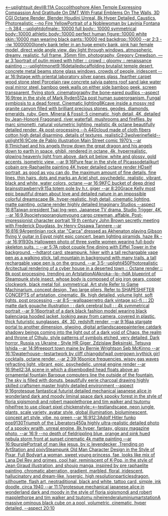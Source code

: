 [<--uplight](https://www.ebank.nz/aiartgenerator?category=%3C--uplight)[suit devil](https://www.ebank.nz/aiartgenerator?category=suit%2520devil)[8:11](https://www.ebank.nz/aiartgenerator?category=8%3A11)[A Coccolithophore Alien Temple Expressing Compassion And Gratitude On DMT With Fratal Emblems On The Walls, 3D CGI Octane Render, Blender Houdini Unreal, 8k Hyper Detailed, Caustics, Photorealistic --no Fire Yellow](https://www.ebank.nz/aiartgenerator?category=A%2520Coccolithophore%2520Alien%2520Temple%2520Expressing%2520Compassion%2520And%2520Gratitude%2520On%2520DMT%2520With%2520Fratal%2520Emblems%2520On%2520The%2520Walls%2C%25203D%2520CGI%2520Octane%2520Render%2C%2520Blender%2520Houdini%2520Unreal%2C%25208k%2520Hyper%2520Detailed%2C%2520Caustics%2C%2520Photorealistic%2520--no%2520Fire%2520Yellow)[Portrait of a Noblewoman by Lavinia Fontana --h 384 --uplight](https://www.ebank.nz/aiartgenerator?category=Portrait%2520of%2520a%2520Noblewoman%2520by%2520Lavinia%2520Fontana%2520--h%2520384%2520--uplight)[dof](https://www.ebank.nz/aiartgenerator?category=dof)[male:: 10000 full body:: 10000 symmetrical body::10000 athletic body::10000 perfect human figure::10000 white skin::10000 man wearing black pants::10000 red backdrop::10000 --ar 2:3 --iw 10000000](https://www.ebank.nz/aiartgenerator?category=male%3A%3A%252010000%2520full%2520body%3A%3A%252010000%2520symmetrical%2520body%3A%3A10000%2520athletic%2520body%3A%3A10000%2520perfect%2520human%2520figure%3A%3A10000%2520white%2520skin%3A%3A10000%2520man%2520wearing%2520black%2520pants%3A%3A10000%2520red%2520backdrop%3A%3A10000%2520--ar%25202%3A3%2520--iw%252010000000)[lonely bank teller in an huge empty bank, pink hair female model, direct wide angle view, day light through windows, atmospheric, dreamy, realistic, full frame, 35mm film, photography, Gregory Crewdson, —ar 3:1](https://www.ebank.nz/aiartgenerator?category=lonely%2520bank%2520teller%2520in%2520an%2520huge%2520empty%2520bank%2C%2520pink%2520hair%2520female%2520model%2C%2520direct%2520wide%2520angle%2520view%2C%2520day%2520light%2520through%2520windows%2C%2520atmospheric%2C%2520dreamy%2C%2520realistic%2C%2520full%2520frame%2C%252035mm%2520film%2C%2520photography%2C%2520Gregory%2520Crewdson%2C%2520%E2%80%94ar%25203%3A1)[portrait of putin mixed with hitler :: crowd :: gloomy :: renaissance painting ::](https://www.ebank.nz/aiartgenerator?category=portrait%2520of%2520putin%2520mixed%2520with%2520hitler%2520%3A%3A%2520crowd%2520%3A%3A%2520gloomy%2520%3A%3A%2520renaissance%2520painting%2520%3A%3A)[--uplight](https://www.ebank.nz/aiartgenerator?category=--uplight)[monet](https://www.ebank.nz/aiartgenerator?category=monet)[9:16](https://www.ebank.nz/aiartgenerator?category=9%3A16)[detailed](https://www.ebank.nz/aiartgenerator?category=detailed)[scaffolding brutalist temple desert, concrete metal beams stone glass windows, crowds of people, iridescent --ar 16:9](https://www.ebank.nz/aiartgenerator?category=scaffolding%2520brutalist%2520temple%2520desert%2C%2520concrete%2520metal%2520beams%2520stone%2520glass%2520windows%2C%2520crowds%2520of%2520people%2C%2520iridescent%2520--ar%252016%3A9)[stage with oriental laboratory silver panes glass ,fearther carpet wood stone steel Porcelain raw concrete salvia patens roof sand lake water oval mirror steel, bamboo geek walls on either side bamboo geek, screen transparent, flying stork ,cinematography,](https://www.ebank.nz/aiartgenerator?category=stage%2520with%2520oriental%2520laboratory%2520silver%2520panes%2520glass%2520%2Cfearther%2520carpet%2520wood%2520stone%2520steel%2520Porcelain%2520raw%2520concrete%2520salvia%2520patens%2520roof%2520sand%2520lake%2520water%2520oval%2520mirror%2520steel%2C%2520bamboo%2520geek%2520walls%2520on%2520either%2520side%2520bamboo%2520geek%2C%2520screen%2520transparent%2C%2520flying%2520stork%2520%2Ccinematography%2C)[the bone-eared pudlips --aspect 16:9](https://www.ebank.nz/aiartgenerator?category=the%2520bone-eared%2520pudlips%2520--aspect%252016%3A9)[tree in the style of Mark Ryden](https://www.ebank.nz/aiartgenerator?category=tree%2520in%2520the%2520style%2520of%2520Mark%2520Ryden)[512](https://www.ebank.nz/aiartgenerator?category=512)[a post human superorganism. Fungal symbiosis to a dead forest. Cinematic lighting](https://www.ebank.nz/aiartgenerator?category=a%2520post%2520human%2520superorganism.%2520Fungal%2520symbiosis%2520to%2520a%2520dead%2520forest.%2520Cinematic%2520lighting)[8K](https://www.ebank.nz/aiartgenerator?category=8K)[cave inside a mossy red granite canyon filled with brilliant precious stones, geodes, diamonds, emeralds, ruby, Gem, Mineral & Fossil::5 cinematic, high detail, 4K, detailed by Jean-Honoré Fragonard, river waterfall, mushrooms and fireflies, by marc simonetti, natural volumetric lighting, realistic 4k octane beautifully detailed render, 4k post-processing --h 440](https://www.ebank.nz/aiartgenerator?category=cave%2520inside%2520a%2520mossy%2520red%2520granite%2520canyon%2520filled%2520with%2520brilliant%2520precious%2520stones%2C%2520geodes%2C%2520diamonds%2C%2520emeralds%2C%2520ruby%2C%2520Gem%2C%2520Mineral%2520%26%2520Fossil%3A%3A5%2520cinematic%2C%2520high%2520detail%2C%25204K%2C%2520detailed%2520by%2520Jean-Honor%C3%A9%2520Fragonard%2C%2520river%2520waterfall%2C%2520mushrooms%2520and%2520fireflies%2C%2520by%2520marc%2520simonetti%2C%2520natural%2520volumetric%2520lighting%2C%2520realistic%25204k%2520octane%2520beautifully%2520detailed%2520render%2C%25204k%2520post-processing%2520--h%2520440)[cloud made of cloth fibers cotton high detail disarming, details of textures, realistic](https://www.ebank.nz/aiartgenerator?category=cloud%2520made%2520of%2520cloth%2520fibers%2520cotton%2520high%2520detail%2520disarming%2C%2520details%2520of%2520textures%2C%2520realistic)[2:3](https://www.ebank.nz/aiartgenerator?category=2%3A3)[wolverine](https://www.ebank.nz/aiartgenerator?category=wolverine)[field](https://www.ebank.nz/aiartgenerator?category=field)[--uplight](https://www.ebank.nz/aiartgenerator?category=--uplight)[16:9](https://www.ebank.nz/aiartgenerator?category=16%3A9)[Cote de Pablo illustration Main Street comic 1970’s --ar 8:11](https://www.ebank.nz/aiartgenerator?category=Cote%2520de%2520Pablo%2520illustration%2520Main%2520Street%2520comic%25201970%E2%80%99s%2520--ar%25208%3A11)[michael and his angels throw down the great dragon and his angels down to earth in space, ghibli, rendered in octane, 4k, hyperrealistic, glowing heavenly light from above, dark pit below, white and glossy, gold accents, isometric view, --ar 9:16](https://www.ebank.nz/aiartgenerator?category=michael%2520and%2520his%2520angels%2520throw%2520down%2520the%2520great%2520dragon%2520and%2520his%2520angels%2520down%2520to%2520earth%2520in%2520space%2C%2520ghibli%2C%2520rendered%2520in%2520octane%2C%25204k%2C%2520hyperrealistic%2C%2520glowing%2520heavenly%2520light%2520from%2520above%2C%2520dark%2520pit%2520below%2C%2520white%2520and%2520glossy%2C%2520gold%2520accents%2C%2520isometric%2520view%2C%2520--ar%25209%3A16)[Pure fear in the style of Picasso](https://www.ebank.nz/aiartgenerator?category=Pure%2520fear%2520in%2520the%2520style%2520of%2520Picasso)[detail](https://www.ebank.nz/aiartgenerator?category=detail)[kurt cobain pre-Raphaelite painting 4K hyper detailed octane render HD](https://www.ebank.nz/aiartgenerator?category=kurt%2520cobain%2520pre-Raphaelite%2520painting%25204K%2520hyper%2520detailed%2520octane%2520render%2520HD)[self portrait, as good as you can do, the maximum amount of fine details,  fine lines, thin hairs, dots and marks,](https://www.ebank.nz/aiartgenerator?category=self%2520portrait%2C%2520as%2520good%2520as%2520you%2520can%2520do%2C%2520the%2520maximum%2520amount%2520of%2520fine%2520details%2C%2520%2520fine%2520lines%2C%2520thin%2520hairs%2C%2520dots%2520and%2520marks%2C)[an Ariel shot, psychedelic, realistic, vibrant, black and white, water colors, octane —ar 16:9](https://www.ebank.nz/aiartgenerator?category=an%2520Ariel%2520shot%2C%2520psychedelic%2C%2520realistic%2C%2520vibrant%2C%2520black%2520and%2520white%2C%2520water%2520colors%2C%2520octane%2520%E2%80%94ar%252016%3A9)[KFC bucket of deep dried brains](https://www.ebank.nz/aiartgenerator?category=KFC%2520bucket%2520of%2520deep%2520dried%2520brains)[strawberry](https://www.ebank.nz/aiartgenerator?category=strawberry)[9:15](https://www.ebank.nz/aiartgenerator?category=9%3A15)[a totem pole by h.r. giger --ar 8:20](https://www.ebank.nz/aiartgenerator?category=a%2520totem%2520pole%2520by%2520h.r.%2520giger%2520--ar%25208%3A20)[Grace Kelly most epic beautiful dream about love and detailed nature in an impossible colorful dreamscape 8k, hyper-realistic, high detail, cinematic lighting, matte painting, octane render highly detailed Imaginary Studios --aspect 16:8](https://www.ebank.nz/aiartgenerator?category=Grace%2520Kelly%2520most%2520epic%2520beautiful%2520dream%2520about%2520love%2520and%2520detailed%2520nature%2520in%2520an%2520impossible%2520colorful%2520dreamscape%25208k%2C%2520hyper-realistic%2C%2520high%2520detail%2C%2520cinematic%2520lighting%2C%2520matte%2520painting%2C%2520octane%2520render%2520highly%2520detailed%2520Imaginary%2520Studios%2520--aspect%252016%3A8)[Taiwan president Tsai Ing-wen, Japanese TV drama, Studio Trigger, 4K, --ar 16:9](https://www.ebank.nz/aiartgenerator?category=Taiwan%2520president%2520Tsai%2520Ing-wen%2C%2520Japanese%2520TV%2520drama%2C%2520Studio%2520Trigger%2C%25204K%2C%2520--ar%252016%3A9)[.9](https://www.ebank.nz/aiartgenerator?category=.9)[society](https://www.ebank.nz/aiartgenerator?category=society)[sporangium](https://www.ebank.nz/aiartgenerator?category=sporangium)[young cargo crewman, affable. Post-impressionist character portrait 19 th century John Brown secretly meeting with Frederick Douglass, by Henry Ossawa Tannere --ar 16:8](https://www.ebank.nz/aiartgenerator?category=young%2520cargo%2520crewman%2C%2520affable.%2520Post-impressionist%2520character%2520portrait%252019%2520th%2520century%2520John%2520Brown%2520secretly%2520meeting%2520with%2520Frederick%2520Douglass%2C%2520by%2520Henry%2520Ossawa%2520Tannere%2520--ar%252016%3A8)[16:9](https://www.ebank.nz/aiartgenerator?category=16%3A9)[Argentinian rock star "Carca" dressed as Akhenaton playing Gibson  flying V guitar in Egypt night epic concert, beam lighting piramids, haze 8k --ar 16:9](https://www.ebank.nz/aiartgenerator?category=Argentinian%2520rock%2520star%2520%22Carca%22%2520dressed%2520as%2520Akhenaton%2520playing%2520Gibson%2520%2520flying%2520V%2520guitar%2520in%2520Egypt%2520night%2520epic%2520concert%2C%2520beam%2520lighting%2520piramids%2C%2520haze%25208k%2520--ar%252016%3A9)[1930s Halloween photo of three svelte women wearing full-body skeleton suits. :: --ar 5:7](https://www.ebank.nz/aiartgenerator?category=1930s%2520Halloween%2520photo%2520of%2520three%2520svelte%2520women%2520wearing%2520full-body%2520skeleton%2520suits.%2520%3A%3A%2520--ar%25205%3A7)[A robot couple fine dining with Eiffel Tower in the background. --hd](https://www.ebank.nz/aiartgenerator?category=A%2520robot%2520couple%2520fine%2520dining%2520with%2520Eiffel%2520Tower%2520in%2520the%2520background.%2520--hd)[tarot card: steampunk. hiker with a tall rechargable vape pen as a walking stick. tall mountain in background with many trails. a tall rechargable vape pen is on the ground. --ar 3:5](https://www.ebank.nz/aiartgenerator?category=tarot%2520card%3A%2520steampunk.%2520hiker%2520with%2520a%2520tall%2520rechargable%2520vape%2520pen%2520as%2520a%2520walking%2520stick.%2520tall%2520mountain%2520in%2520background%2520with%2520many%2520trails.%2520a%2520tall%2520rechargable%2520vape%2520pen%2520is%2520on%2520the%2520ground.%2520--ar%25203%3A5)[--uplight](https://www.ebank.nz/aiartgenerator?category=--uplight)[450](https://www.ebank.nz/aiartgenerator?category=450)[Photorealistic Arcitectual rendering of a cyber house in a deserted town :: Octane render :: 8k post processing, trending on Artstation](https://www.ebank.nz/aiartgenerator?category=Photorealistic%2520Arcitectual%2520rendering%2520of%2520a%2520cyber%2520house%2520in%2520a%2520deserted%2520town%2520%3A%3A%2520Octane%2520render%2520%3A%3A%25208k%2520post%2520processing%2C%2520trending%2520on%2520Artstation)[AlAkroka](https://www.ebank.nz/aiartgenerator?category=AlAkroka)[--lp](https://www.ebank.nz/aiartgenerator?category=--lp)[--hd](https://www.ebank.nz/aiartgenerator?category=--hd)[A blueprint of Steampunk style insect,   whose body is composed of pig iron gears, copper clockwork, black metal foil, symmetrical, Art style Refer to Game Machinarium.  concept design, Two large pliers, Refer to SHAPESHIFTER CONCEPTS  of artstation, cinematic,  8k, high detailed,  volume light,  soft lights,  post processing    --ar 8:5](https://www.ebank.nz/aiartgenerator?category=A%2520blueprint%2520of%2520Steampunk%2520style%2520insect%2C%2520%2520%2520whose%2520body%2520is%2520composed%2520of%2520pig%2520iron%2520gears%2C%2520copper%2520clockwork%2C%2520black%2520metal%2520foil%2C%2520symmetrical%2C%2520Art%2520style%2520Refer%2520to%2520Game%2520Machinarium.%2520%2520concept%2520design%2C%2520Two%2520large%2520pliers%2C%2520Refer%2520to%2520SHAPESHIFTER%2520CONCEPTS%2520%2520of%2520artstation%2C%2520cinematic%2C%2520%25208k%2C%2520high%2520detailed%2C%2520%2520volume%2520light%2C%2520%2520soft%2520lights%2C%2520%2520post%2520processing%2520%2520%2520%2520--ar%25208%3A5)[--wallpaper](https://www.ebank.nz/aiartgenerator?category=--wallpaper)[retro dark vintage sci-fi : : 2D matte dark gouache illustration : : dark cerebral bull : : 4k symmetrical portrait --ar 9:16](https://www.ebank.nz/aiartgenerator?category=retro%2520dark%2520vintage%2520sci-fi%2520%3A%2520%3A%25202D%2520matte%2520dark%2520gouache%2520illustration%2520%3A%2520%3A%2520dark%2520cerebral%2520bull%2520%3A%2520%3A%25204k%2520symmetrical%2520portrait%2520--ar%25209%3A16)[portrait of a dark black fashion model wearing black balenciaga hooded jacket, looking away from camera, covered in plastic, thick futuristic sunglasses, 4K, 3D, redshift render, —ar 9:16](https://www.ebank.nz/aiartgenerator?category=portrait%2520of%2520a%2520dark%2520black%2520fashion%2520model%2520wearing%2520black%2520balenciaga%2520hooded%2520jacket%2C%2520looking%2520away%2520from%2520camera%2C%2520covered%2520in%2520plastic%2C%2520thick%2520futuristic%2520sunglasses%2C%25204K%2C%25203D%2C%2520redshift%2520render%2C%2520%E2%80%94ar%25209%3A16)[aa stargate portal to another dimension, glwoing, digital art](https://www.ebank.nz/aiartgenerator?category=aa%2520stargate%2520portal%2520to%2520another%2520dimension%2C%2520glwoing%2C%2520digital%2520art)[landscape](https://www.ebank.nz/aiartgenerator?category=landscape)[painterlee cat](https://www.ebank.nz/aiartgenerator?category=painterlee%2520cat)[dark shadowy beings coming into the light out of a dark void of Chaos, the realm and throne of Cthulu, style patterns of symbols etched, very detailed, Dark horror, Russia vs Ukraine : Style HR Giger, Zdzislaw Beksinski, Tetsuya Ishida --ar 14:9](https://www.ebank.nz/aiartgenerator?category=dark%2520shadowy%2520beings%2520coming%2520into%2520the%2520light%2520out%2520of%2520a%2520dark%2520void%2520of%2520Chaos%2C%2520the%2520realm%2520and%2520throne%2520of%2520Cthulu%2C%2520style%2520patterns%2520of%2520symbols%2520etched%2C%2520very%2520detailed%2C%2520Dark%2520horror%2C%2520Russia%2520vs%2520Ukraine%2520%3A%2520Style%2520HR%2520Giger%2C%2520Zdzislaw%2520Beksinski%2C%2520Tetsuya%2520Ishida%2520--ar%252014%3A9)[freeport town maine by Bernie Wrightson Seb McKinno --ar 16:10](https://www.ebank.nz/aiartgenerator?category=freeport%2520town%2520maine%2520by%2520Bernie%2520Wrightson%2520Seb%2520McKinno%2520--ar%252016%3A10)[waterhouse](https://www.ebank.nz/aiartgenerator?category=waterhouse)[--test](https://www.ebank.nz/aiartgenerator?category=--test)[artwork by cliff chiang](https://www.ebank.nz/aiartgenerator?category=artwork%2520by%2520cliff%2520chiang)[dof](https://www.ebank.nz/aiartgenerator?category=dof)[wall overgown ivy](https://www.ebank.nz/aiartgenerator?category=wall%2520overgown%2520ivy)[thick girl cocktails, octane render, --ar 2:3](https://www.ebank.nz/aiartgenerator?category=thick%2520girl%2520cocktails%2C%2520octane%2520render%2C%2520--ar%25202%3A3)[9:16](https://www.ebank.nz/aiartgenerator?category=9%3A16)[sonice frequencies, wispy gas waves refracting light, vibrant, epic, psychedelic, unreal engine render --ar 16:9](https://www.ebank.nz/aiartgenerator?category=sonice%2520frequencies%2C%2520wispy%2520gas%2520waves%2520refracting%2520light%2C%2520vibrant%2C%2520epic%2C%2520psychedelic%2C%2520unreal%2520engine%2520render%2520--ar%252016%3A9)[hell](https://www.ebank.nz/aiartgenerator?category=hell)[2:3](https://www.ebank.nz/aiartgenerator?category=2%3A3)[A scene in which a disembodied head floats above an ornamental fountain Baroque computers line the outside of the fountain. The sky is filled with donuts, beautifully eerie charcoal drawing highly skilled craftsmen master highly detailed environment --aspect 9:16](https://www.ebank.nz/aiartgenerator?category=A%2520scene%2520in%2520which%2520a%2520disembodied%2520head%2520floats%2520above%2520an%2520ornamental%2520fountain%2520Baroque%2520computers%2520line%2520the%2520outside%2520of%2520the%2520fountain.%2520The%2520sky%2520is%2520filled%2520with%2520donuts%2C%2520beautifully%2520eerie%2520charcoal%2520drawing%2520highly%2520skilled%2520craftsmen%2520master%2520highly%2520detailed%2520environment%2520--aspect%25209%3A16)[grotesque fantastical futurist detailed mechanical japanese alice in wonderland dark and moody liminal space dark spooky forest in the style of floria sigismondi and robert mapplethorpe and tim walker and tsutomu nihei](https://www.ebank.nz/aiartgenerator?category=grotesque%2520fantastical%2520futurist%2520detailed%2520mechanical%2520japanese%2520alice%2520in%2520wonderland%2520dark%2520and%2520moody%2520liminal%2520space%2520dark%2520spooky%2520forest%2520in%2520the%2520style%2520of%2520floria%2520sigismondi%2520and%2520robert%2520mapplethorpe%2520and%2520tim%2520walker%2520and%2520tsutomu%2520nihei)[free to use clipart pixel chicken](https://www.ebank.nz/aiartgenerator?category=free%2520to%2520use%2520clipart%2520pixel%2520chicken)[style::](https://www.ebank.nz/aiartgenerator?category=style%3A%3A)[<--test](https://www.ebank.nz/aiartgenerator?category=%3C--test)[landscape, neon jungle, plants, scale variety, avatar style, global illumination, bioluminescent, concept art style, vibe, no green --ar 16:9](https://www.ebank.nz/aiartgenerator?category=landscape%2C%2520neon%2520jungle%2C%2520plants%2C%2520scale%2520variety%2C%2520avatar%2520style%2C%2520global%2520illumination%2C%2520bioluminescent%2C%2520concept%2520art%2520style%2C%2520vibe%2C%2520no%2520green%2520--ar%252016%3A9)[1](https://www.ebank.nz/aiartgenerator?category=1)[2:3](https://www.ebank.nz/aiartgenerator?category=2%3A3)[Adolf Hitler funko pop](https://www.ebank.nz/aiartgenerator?category=Adolf%2520Hitler%2520funko%2520pop)[9130](https://www.ebank.nz/aiartgenerator?category=9130)[Triumph of the Liberators](https://www.ebank.nz/aiartgenerator?category=Triumph%2520of%2520the%2520Liberators)[450](https://www.ebank.nz/aiartgenerator?category=450)[a highly ultra-realistic detailed photo of a spooky wraith, unreal engine, 8k hyper, fantasy, glossy magazine photo, --ar 16:9 --no depth of field](https://www.ebank.nz/aiartgenerator?category=a%2520highly%2520ultra-realistic%2520detailed%2520photo%2520of%2520a%2520spooky%2520wraith%2C%2520unreal%2520engine%2C%25208k%2520hyper%2C%2520fantasy%2C%2520glossy%2520magazine%2520photo%2C%2520--ar%252016%3A9%2520--no%2520depth%2520of%2520field)[rippling blue, orange and pink hued nebula storm front at sunset cinematic 4k matte painting —ar 16:9](https://www.ebank.nz/aiartgenerator?category=rippling%2520blue%2C%2520orange%2520and%2520pink%2520hued%2520nebula%2520storm%2520front%2520at%2520sunset%2520cinematic%25204k%2520matte%2520painting%2520%E2%80%94ar%252016%3A9)[purple](https://www.ebank.nz/aiartgenerator?category=purple)[Portrait of man like jesus, by jc leyendecker ,Trending on ArtStation and pixiv](https://www.ebank.nz/aiartgenerator?category=Portrait%2520of%2520man%2520like%2520jesus%2C%2520by%2520jc%2520leyendecker%2520%2CTrending%2520on%2520ArtStation%2520and%2520pixiv)[Steampunk Old Man Character Design in the Style of Pixar, Full Body](https://www.ebank.nz/aiartgenerator?category=Steampunk%2520Old%2520Man%2520Character%2520Design%2520in%2520the%2520Style%2520of%2520Pixar%2C%2520Full%2520Body)[art,](https://www.ebank.nz/aiartgenerator?category=art%2C)[a woman, sweet young princess, fae, looks like mix of Lana Del Rey and grimes, cool hair, reminiscent of K-Pop, in the style of Jean Giraud illustration, and shoujo manga, inspired by pre raphaelite painting, chromatic aberration, gradient, marbled, floral, iridescent, hallucinatory and dream-like, lysergic, high resolution](https://www.ebank.nz/aiartgenerator?category=a%2520woman%2C%2520sweet%2520young%2520princess%2C%2520fae%2C%2520looks%2520like%2520mix%2520of%2520Lana%2520Del%2520Rey%2520and%2520grimes%2C%2520cool%2520hair%2C%2520reminiscent%2520of%2520K-Pop%2C%2520in%2520the%2520style%2520of%2520Jean%2520Giraud%2520illustration%2C%2520and%2520shoujo%2520manga%2C%2520inspired%2520by%2520pre%2520raphaelite%2520painting%2C%2520chromatic%2520aberration%2C%2520gradient%2C%2520marbled%2C%2520floral%2C%2520iridescent%2C%2520hallucinatory%2520and%2520dream-like%2C%2520lysergic%2C%2520high%2520resolution)[particles](https://www.ebank.nz/aiartgenerator?category=particles)[dragon, sillhouette, flash art, neotraditional, black and white, tattoo card, simple, ink doodle, circa 1940 --ar 11:17](https://www.ebank.nz/aiartgenerator?category=dragon%2C%2520sillhouette%2C%2520flash%2520art%2C%2520neotraditional%2C%2520black%2520and%2520white%2C%2520tattoo%2520card%2C%2520simple%2C%2520ink%2520doodle%2C%2520circa%25201940%2520--ar%252011%3A17)[grotesque mechanical japanese alice in wonderland dark and moody in the style of floria sigismondi and robert mapplethorpe and tim walker and tsutomu nihei](https://www.ebank.nz/aiartgenerator?category=grotesque%2520mechanical%2520japanese%2520alice%2520in%2520wonderland%2520dark%2520and%2520moody%2520in%2520the%2520style%2520of%2520floria%2520sigismondi%2520and%2520robert%2520mapplethorpe%2520and%2520tim%2520walker%2520and%2520tsutomu%2520nihei)[render](https://www.ebank.nz/aiartgenerator?category=render)[aluminium](https://www.ebank.nz/aiartgenerator?category=aluminium)[artstation](https://www.ebank.nz/aiartgenerator?category=artstation)[A massive ominous black cube on a pool, volumetric, cinematic, hyper detailed, --aspect 20:10](https://www.ebank.nz/aiartgenerator?category=A%2520massive%2520ominous%2520black%2520cube%2520on%2520a%2520pool%2C%2520volumetric%2C%2520cinematic%2C%2520hyper%2520detailed%2C%2520--aspect%252020%3A10)